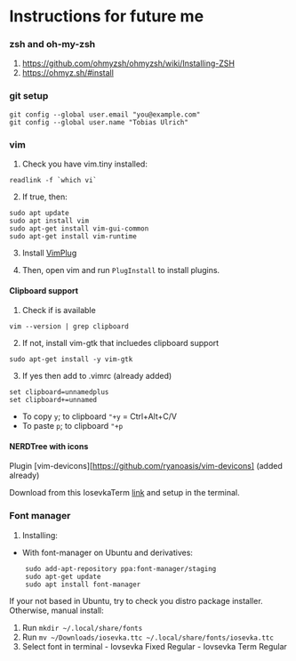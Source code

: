 # Instructions for future me


### zsh and oh-my-zsh
1. https://github.com/ohmyzsh/ohmyzsh/wiki/Installing-ZSH
2. https://ohmyz.sh/#install

### git setup

```
git config --global user.email "you@example.com"
git config --global user.name "Tobias Ulrich"
```

### vim 

1. Check you have vim.tiny installed:

```
readlink -f `which vi`
```

2. If true, then:

```
sudo apt update
sudo apt install vim
sudo apt-get install vim-gui-common
sudo apt-get install vim-runtime
```

3. Install [VimPlug](https://github.com/junegunn/vim-plug)

4. Then, open vim and run `PlugInstall` to install plugins.

#### Clipboard support

1. Check if is available

```
vim --version | grep clipboard
```

2. If not, install vim-gtk that incluedes clipboard support

```
sudo apt-get install -y vim-gtk 
```

3. If yes then add to .vimrc (already added)

```
set clipboard=unnamedplus
set clipboard+=unnamed
```

- To copy `y`;  to clipboard `"+y` = Ctrl+Alt+C/V
- To paste `p`; to clipboard `"+p`

#### NERDTree with icons

Plugin [vim-devicons][https://github.com/ryanoasis/vim-devicons] (added already)

Download from this IosevkaTerm  [link](https://github.com/ryanoasis/nerd-fonts/releases) and setup in the terminal.


### Font manager

1. Installing:

- With font-manager on Ubuntu and derivatives:

```
    sudo add-apt-repository ppa:font-manager/staging
    sudo apt-get update
    sudo apt install font-manager
```

If your not based in Ubuntu, try to check you distro package installer. Otherwise, manual install:

  1. Run `mkdir ~/.local/share/fonts`
  2. Run `mv ~/Downloads/iosevka.ttc ~/.local/share/fonts/iosevka.ttc`
  3. Select font in terminal 
    - Iovsevka Fixed Regular
    - Iovsevka Term Regular
